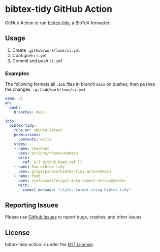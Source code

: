 # bibtex-tidy GitHub Action
GitHub Action to run [bibtex-tidy](https://github.com/FlamingTempura/bibtex-tidy), a BibTeX formatter.

## Usage
1. Create `.github/workflows/ci.yml`
2. Configure `ci.yml`
3. Commit and push `ci.yml`

### Examples
The following formats all `.bib` files in branch `main` on pushes, then pushes the changes.
`.github/workflows/ci.yml`
```yml
name: CI
on:
  push:
    branches: main

jobs:
  bibtex-tidy:
    runs-on: ubuntu-latest
    permissions:
      contents: write
    steps:
    - name: Checkout
      uses: actions/checkout@main
      with:
        ref: ${{ github.head_ref }}
    - name: Run bibtex-tidy
      uses: grayespinoza/bibtex-tidy-action@main
    - name: Push
      uses: stefanzweifel/git-auto-commit-action@master
      with:
        commit_message: "style: format using bibtex-tidy"
```

## Reporting Issues
Please use [GitHub Issues](https://github.com/grayespinoza/bibtex-tidy-action/issues) to report bugs, crashes, and other issues.

## License
bibtex-tidy-action is under the [MIT License](https://github.com/grayespinoza/bibtex-tidy-action/blob/main/LICENSE).
